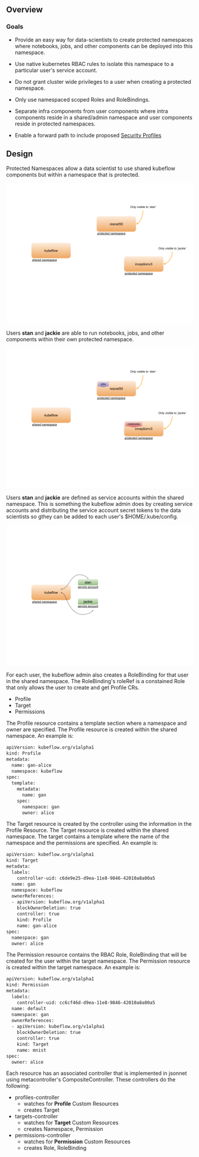 ## Overview

### Goals

- Provide an easy way for data-scientists to create protected namespaces where 
notebooks, jobs, and other components can be deployed into this namespace.

- Use native kubernetes RBAC rules to isolate this namespace to a particular user's service account.

- Do not grant cluster wide privileges to a user when creating a protected namespace.

- Only use namespaced scoped Roles and RoleBindings.

- Separate infra components from user components where intra components reside in a shared/admin namespace and 
user components reside in protected namespaces.

- Enable a forward path to include proposed [Security Profiles](https://github.com/kubernetes/community/blob/a8cb2060dc621664c86b185c7426367994b181b5/keps/draft-20180418-security-profile.md) 	


## Design

Protected Namespaces allow a data scientist to use shared kubeflow components but within a namespace that is protected.

![shared and protected namespaces](./docs/namespaces.png "shared and protected namespaces")

Users __stan__ and __jackie__ are able to run notebooks, jobs, and other components within their own protected namespace. 

![jobs and notebooks](./docs/jobsandnotebooks.png "jobs and notebooks")

Users __stan__ and __jackie__ are defined as service accounts within the shared namespace. This is something the kubeflow admin does by creating service accounts and distributing the service account secret tokens to the data scientists so gthey can be added to each user's $HOME/.kube/config. 

![service accounts](./docs/serviceaccounts.png "service accounts")

For each user, the kubeflow admin also creates a RoleBinding for that user in the shared namespace. The RoleBinding's roleRef is a constained Role that only allows the user to create and get Profile CRs.

- Profile
- Target
- Permissions

The Profile resource contains a template section where a namespace and owner are specified. The Profile resource is created within the shared namespace. An example is:

```
apiVersion: kubeflow.org/v1alpha1
kind: Profile
metadata:
  name: gan-alice
  namespace: kubeflow
spec:
  template:
    metadata:
      name: gan
    spec:
      namespace: gan
      owner: alice
```

The Target resource is created by the controller using the information in the Profile Resource. The Target resource is created within the shared namespace. The target contains a template where the name of the namespace and the permissions are specified. An example is:

```
apiVersion: kubeflow.org/v1alpha1
kind: Target
metadata:
  labels:
    controller-uid: c6de9e25-d9ea-11e8-9846-42010a8a00a5
  name: gan
  namespace: kubeflow
  ownerReferences:
  - apiVersion: kubeflow.org/v1alpha1
    blockOwnerDeletion: true
    controller: true
    kind: Profile
    name: gan-alice
spec:
  namespace: gan
  owner: alice
```

The Permission resource contains the RBAC Role, RoleBinding that will be created for the user within the target namespace. The Permission resource is created within the target namespace. An example is:

```
apiVersion: kubeflow.org/v1alpha1
kind: Permission
metadata:
  labels:
    controller-uid: cc6cf46d-d9ea-11e8-9846-42010a8a00a5
  name: default
  namespace: gan
  ownerReferences:
  - apiVersion: kubeflow.org/v1alpha1
    blockOwnerDeletion: true
    controller: true
    kind: Target
    name: mnist
spec:
  owner: alice
```

Each resource has an associated controller that is implemented in jsonnet using metacontroller's CompositeController.
These controllers do the following:

- profiles-controller 
  - watches for __Profile__ Custom Resources
  - creates Target
- targets-controller
  - watches for __Target__ Custom Resources
  - creates Namespace, Permission
- permissions-controller
  - watches for __Permission__ Custom Resources
  - creates Role, RoleBinding





